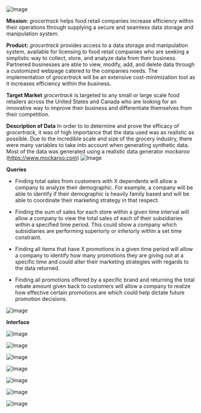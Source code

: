 

![Image](https://i.imgur.com/YJXz3Bv.png)

**Mission:** _grocertrack_ helps food retail companies increase efficiency within their 
operations through supplying a secure and seamless data storage and manipulation system.

**Product:** _grocertrack_ provides access to a data storage and manipulation system, 
available for licensing to food retail companies who are seeking a simplistic way to collect, store, 
and analyze data from their business. Partnered businesses are able to view, modify, add, and delete data 
through a customized webpage catered to the companies needs. The implementation of _grocertrack_ will be an 
extensive cost-minimization tool as it increases efficiency within the business. 

**Target Market**
_grocertrack_ is targeted to any small or large scale food retailers across the United States and 
Canada who are looking for an innovative way to improve their business and differentiate themselves from their competition.

**Description of Data**
In order to to determine and prove the efficacy of _grocertrack_, it was of high importance that the data used 
was as realistic as possible. Due to the incredible scale and size of the grocery industry, there were many variables 
to take into account when generating synthetic data. Most of the data was generated using a realistic data generator 
_mockaroo_ (https://www.mockaroo.com)
![Image](https://i.imgur.com/3fY0gPE.png_)



**Queries**

* Finding total sales from customers with X dependents will allow a company to analyze their demographic. For example, a company will be able to identify if their demographic is heavily family based and will be able to coordinate their marketing strategy in that respect.

* Finding the sum of sales for each store within a given time interval will allow a company to view the total sales of each of their subsidiaries within a specified time period. This could show a company which subsidiaries are performing superiorly or inferiorly within a set time constraint.

* Finding all items that have X promotions in a given time period will allow a company to identify how many promotions they are giving out at a specific time and could alter their marketing strategies with regards to the data returned.

* Finding all promotions offered by a specific brand and returning the total rebate amount given back to customers will allow a company to realize how effective certain promotions are which could help dictate future promotion decisions.

![Image](https://i.imgur.com/gbSIpD2.png)



**Interface**

![Image](https://i.imgur.com/4ahiP5K.png)

![Image](https://i.imgur.com/FKb38HV.png)

![Image](https://i.imgur.com/POkBama.png)

![Image](https://i.imgur.com/00dlh0P.png)

![Image](https://i.imgur.com/lgqLo1Y.png)

![Image](https://i.imgur.com/VGSEdNG.png)

![Image](https://i.imgur.com/wSXkXl1.png)


